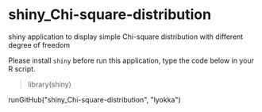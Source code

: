 # shiny_Chi-square-distribution
shiny application to display simple Chi-square distribution with different degree of freedom


Please install ``shiny`` before run this application, type the code below in your R script.

> library(shiny)

runGitHub("shiny_Chi-square-distribution", "lyokka") 

